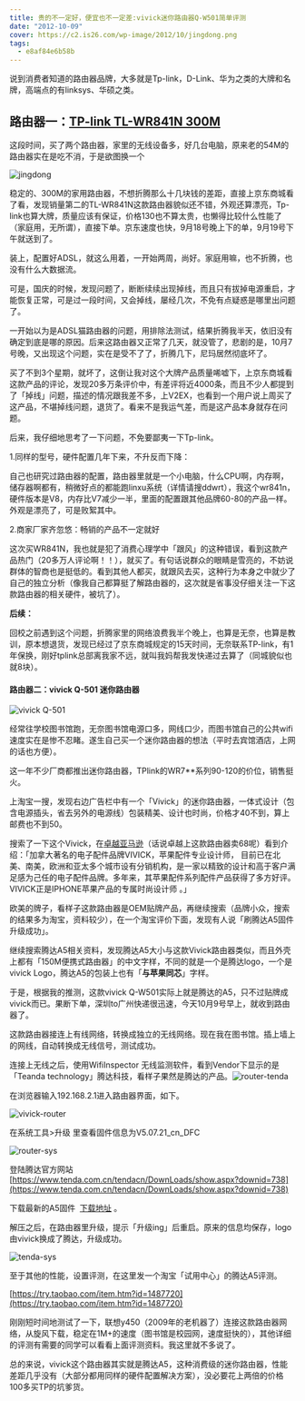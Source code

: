 ```yaml
---
title: 贵的不一定好，便宜也不一定差:vivick迷你路由器Q-W501简单评测
date: "2012-10-09"
cover: https://c2.is26.com/wp-image/2012/10/jingdong.png
tags:
  - e8af84e6b58b
---
```


说到消费者知道的路由器品牌，大多就是Tp-link，D-Link、华为之类的大牌和名牌，高端点的有linksys、华硕之类。

## 路由器一：[TP-link TL-WR841N 300M](https://www.360buy.com/products/670-699-700.html)

这段时间，买了两个路由器，家里的无线设备多，好几台电脑，原来老的54M的路由器实在是吃不消，于是欲图换一个

![jingdong](https://c2.is26.com/wp-image/2012/10/jingdong.png)

稳定的、300M的家用路由器，不想折腾那么十几块钱的差距，直接上京东商城看了看，发现销量第二的TL-WR841N这款路由器貌似还不错，外观还算漂亮，Tp-link也算大牌，质量应该有保证，价格130也不算太贵，也懒得比较什么性能了（家庭用，无所谓），直接下单。京东速度也快，9月18号晚上下的单，9月19号下午就送到了。

装上，配置好ADSL，就这么用着，一开始两周，尚好。家庭用嘛，也不折腾，也没有什么大数据流。

可是，国庆的时候，发现问题了，断断续续出现掉线，而且只有拔掉电源重启，才能恢复正常，可是过一段时间，又会掉线，屡经几次，不免有点疑惑是哪里出问题了。

一开始以为是ADSL猫路由器的问题，用排除法测试，结果折腾我半天，依旧没有确定到底是哪的原因。后来这路由器又正常了几天，就没管了，悲剧的是，10月7号晚，又出现这个问题，实在是受不了了，折腾几下，尼玛居然彻底坏了。

买了不到3个星期，就坏了，这倒让我对这个大牌产品质量唏嘘下，上京东商城看这款产品的评论，发现20多万条评价中，有差评将近4000条，而且不少人都提到了「掉线」问题，描述的情况跟我差不多，上V2EX，也看到一个用户说上周买了这产品，不堪掉线问题，退货了。看来不是我运气差，而是这产品本身就存在问题。

后来，我仔细地思考了一下问题，不免要鄙夷一下Tp-link。

1.同样的型号，硬件配置几年下来，不升反而下降：

自己也研究过路由器的配置，路由器里就是一个小电脑，什么CPU啊，内存啊，储存器啊都有，稍微好点的都能跑linxu系统（详情请搜ddwrt），我这个wr841n，硬件版本是V8，内存比V7减少一半，里面的配置跟其他品牌60-80的产品一样。外观是漂亮了，可是败絮其中。

2.商家厂家齐忽悠：畅销的产品不一定就好

这次买WR841N，我也就是犯了消费心理学中「跟风」的这种错误，看到这款产品热门（20多万人评论啊！！），就买了。有句话说群众的眼睛是雪亮的，不妨说群体的智商也是挺低的。看到其他人都买，就跟风去买，这种行为本身之中就少了自己的独立分析（像我自己都算挺了解路由器的，这次就是省事没仔细关注一下这款路由器的相关硬件，被坑了）。

**后续：**

回校之前遇到这个问题，折腾家里的网络浪费我半个晚上，也算是无奈，也算是教训，原本想退货，发现已经过了京东商城规定的15天时间，无奈联系TP-link，有1年保换，刚好tplink总部离我家不远，就叫我妈帮我发快递过去算了（同城貌似也就8块）。

#### 路由器二：vivick Q-501 迷你路由器

![vivick Q-501](https://c2.is26.com/wp-image/2012/10/SI_00335758_2.jpg)

经常往学校图书馆跑，无奈图书馆电源口多，网线口少，而图书馆自己的公共wifi速度实在是惨不忍睹。遂生自己买一个迷你路由器的想法（平时去宾馆酒店，上网的话也方便）。

这一年不少厂商都推出迷你路由器，TPlink的WR7\*\*系列90-120的价位，销售挺火。

上淘宝一搜，发现右边广告栏中有一个「Vivick」的迷你路由器，一体式设计（包含电源插头，省去另外的电源线）包装精美、设计也时尚，价格才40不到，算上邮费也不到50。

搜索了一下这个Vivick，在[卓越亚马逊](https://www.amazon.cn/%E8%81%94%E6%83%B3-VIVICK-150M-%E8%BF%B7%E4%BD%A0%E6%97%A0%E7%BA%BF%E8%B7%AF%E7%94%B1%E5%99%A8Q-W501-%E4%B8%8E%E8%8B%B9%E6%9E%9C%E5%90%8C%E8%8A%AF-%E4%BE%BF%E6%90%BA%E5%BC%8F%E6%97%A0%E7%BA%BF%E8%B7%AF%E7%94%B1%E5%99%A8/dp/B008S6SA2S)（话说卓越上这款路由器卖68呢）看到介绍：「加拿大著名的电子配件品牌VIVICK，苹果配件专业设计师， 目前已在北美、南美，欧洲和亚太多个城市设有分销机构，是一家以精致的设计和高于客户满足感为己任的电子配件品牌。多年来，其苹果配件系列配件产品获得了多方好评。 VIVICK正是IPHONE苹果产品的专属时尚设计师 。」

欧美的牌子，看样子这款路由器是OEM贴牌产品，再继续搜索（品牌小众，搜索的结果多为淘宝，资料较少），在一个淘宝评价下面，发现有人说「刷腾达A5固件升级成功」。

继续搜索腾达A5相关资料，发现腾达A5大小与这款Vivick路由器类似，而且外壳上都有「150M便携式路由器」的中文字样，不同的就是一个是腾达logo，一个是vivick Logo，腾达A5的包装上也有「**与苹果同芯**」字样。

于是，根据我的推测，这款vivick Q-W501实际上就是腾达的A5，只不过贴牌成vivick而已。果断下单，深圳to广州快递很迅速，今天10月9号早上，就收到路由器了。

这款路由器接连上有线网络，转换成独立的无线网络。现在我在图书馆。插上墙上的网线，自动转换成无线信号，测试成功。

连接上无线之后，使用WifiInspector 无线监测软件，看到Vendor下显示的是「Teanda technology」腾达科技，看样子果然是腾达的产品。![router-tenda](https://c2.is26.com/wp-image/2012/10/router-tenda.png)

在浏览器输入192.168.2.1进入路由器界面，如下。

![vivick-router](https://c2.is26.com/wp-image/2012/10/vivick-router1.png)

在系统工具>升级 里查看固件信息为V5.07.21_cn_DFC

![router-sys](https://c2.is26.com/wp-image/2012/10/router-sys.png)

登陆腾达官方网站 [https://www.tenda.com.cn/tendacn/DownLoads/show.aspx?downid=738](https://www.tenda.com.cn/tendacn/DownLoads/show.aspx?downid=738)

下载最新的A5固件  [下载地址](https://www.tenda.com.cn/uploadfile/downloads/uploadfile/201207/V5.07.33_cn.rar) 。

解压之后，在路由器里升级，提示「升级ing」后重启。原来的信息均保存，logo由vivick换成了腾达，升级成功。

![tenda-sys](https://c2.is26.com/wp-image/2012/10/tenda-sys6.png)

至于其他的性能，设置评测，在这里发一个淘宝「试用中心」的腾达A5评测。

[https://try.taobao.com/item.htm?id=1487720](https://try.taobao.com/item.htm?id=1487720)

刚刚短时间地测试了一下，联想y450（2009年的老机器了）连接这款路由器网络，从旋风下载，稳定在1M+的速度（图书馆是校园网，速度挺快的），其他详细的评测有需要的同学可以看看上面评测资料。我这里就不多说了。

总的来说，vivick这个路由器其实就是腾达A5，这种消费级的迷你路由器，性能差距几乎没有（大部分都用同样的硬件配置解决方案），没必要花上两倍的价格100多买TP的坑爹货。
